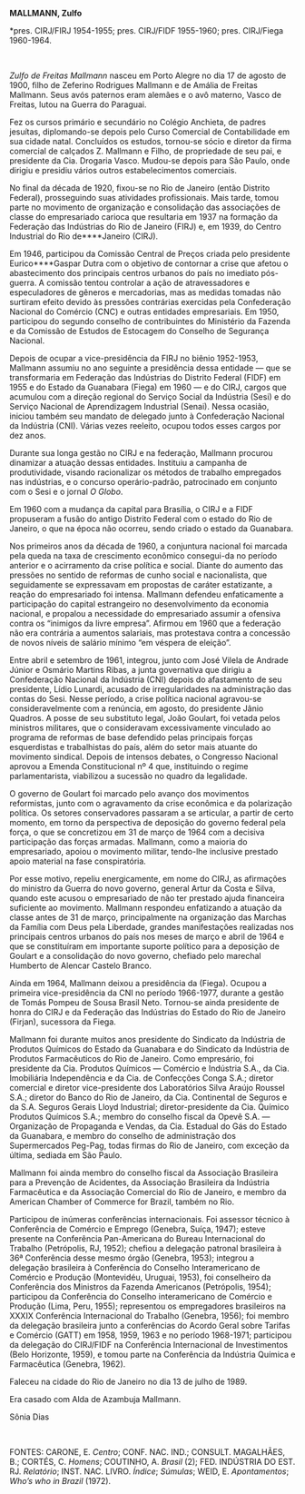 **MALLMANN, Zulfo**

\*pres. CIRJ/FIRJ 1954-1955; pres. CIRJ/FIDF 1955-1960; pres. CIRJ/Fiega
1960-1964.

 

*Zulfo de Freitas Mallmann* nasceu em Porto Alegre no dia 17 de agosto
de 1900, filho de Zeferino Rodrigues Mallmann e de Amália de Freitas
Mallmann. Seus avós paternos eram alemães e o avô materno, Vasco de
Freitas, lutou na Guerra do Paraguai.

Fez os cursos primário e secundário no Colégio Anchieta, de padres
jesuítas, diplomando-se depois pelo Curso Comercial de Contabilidade em
sua cidade natal. Concluídos os estudos, tornou-se sócio e diretor da
firma comercial de calçados Z. Mallmann e Filho, de propriedade de seu
pai, e presidente da Cia. Drogaria Vasco. Mudou-se depois para São
Paulo, onde dirigiu e presidiu vários outros estabelecimentos
comerciais.

No final da década de 1920, fixou-se no Rio de Janeiro (então Distrito
Federal), prosseguindo suas atividades profissionais. Mais tarde, tomou
parte no movimento de organização e consolidação das associações de
classe do empresariado carioca que resultaria em 1937 na formação da
Federação das Indústrias do Rio de Janeiro (FIRJ) e, em 1939, do Centro
Industrial do Rio de****Janeiro (CIRJ).

Em 1946, participou da Comissão Central de Preços criada pelo presidente
Eurico****Gaspar Dutra com o objetivo de contornar a crise que afetou o
abastecimento dos principais centros urbanos do país no imediato
pós-guerra. A comissão tentou controlar a ação de atravessadores e
especuladores de gêneros e mercadorias, mas as medidas tomadas não
surtiram efeito devido às pressões contrárias exercidas pela
Confederação Nacional do Comércio (CNC) e outras entidades empresariais.
Em 1950, participou do segundo conselho de contribuintes do Ministério
da Fazenda e da Comissão de Estudos de Estocagem do Conselho de
Segurança Nacional.

Depois de ocupar a vice-presidência da FIRJ no biênio 1952-1953,
Mallmann assumiu no ano seguinte a presidência dessa entidade — que se
transformaria em Federação das Indústrias do Distrito Federal (FIDF) em
1955 e do Estado da Guanabara (Fiega) em 1960 — e do CIRJ, cargos que
acumulou com a direção regional do Serviço Social da Indústria (Sesi) e
do Serviço Nacional de Aprendizagem Industrial (Senai). Nessa ocasião,
iniciou também seu mandato de delegado junto à Confederação Nacional da
Indústria (CNI). Várias vezes reeleito, ocupou todos esses cargos por
dez anos.

Durante sua longa gestão no CIRJ e na federação, Mallmann procurou
dinamizar a atuação dessas entidades. Instituiu a campanha de
produtividade, visando racionalizar os métodos de trabalho empregados
nas indústrias, e o concurso operário-padrão, patrocinado em conjunto
com o Sesi e o jornal *O Globo*.

Em 1960 com a mudança da capital para Brasília, o CIRJ e a FIDF
propuseram a fusão do antigo Distrito Federal com o estado do Rio de
Janeiro, o que na época não ocorreu, sendo criado o estado da Guanabara.

Nos primeiros anos da década de 1960, a conjuntura nacional foi marcada
pela queda na taxa de crescimento econômico consegui-da no período
anterior e o acirramento da crise política e social. Diante do aumento
das pressões no sentido de reformas de cunho social e nacionalista, que
seguidamente se expressavam em propostas de caráter estatizante, a
reação do empresariado foi intensa. Mallmann defendeu enfaticamente a
participação do capital estrangeiro no desenvolvimento da economia
nacional, e propalou a necessidade do empresariado assumir a ofensiva
contra os “inimigos da livre empresa”. Afirmou em 1960 que a federação
não era contrária a aumentos salariais, mas protestava contra a
concessão de novos níveis de salário mínimo “em véspera de eleição”.

Entre abril e setembro de 1961, integrou, junto com José Vilela de
Andrade Júnior e Osmário Martins Ribas, a junta governativa que dirigiu
a Confederação Nacional da Indústria (CNI) depois do afastamento de seu
presidente, Lídio Lunardi, acusado de irregularidades na administração
das contas do Sesi. Nesse período, a crise política nacional agravou-se
consideravelmente com a renúncia, em agosto, do presidente Jânio
Quadros. A posse de seu substituto legal, João Goulart, foi vetada pelos
ministros militares, que o consideravam excessivamente vinculado ao
programa de reformas de base defendido pelas principais forças
esquerdistas e trabalhistas do país, além do setor mais atuante do
movimento sindical. Depois de intensos debates, o Congresso Nacional
aprovou a Emenda Constitucional nº 4 que, instituindo o regime
parlamentarista, viabilizou a sucessão no quadro da legalidade.

O governo de Goulart foi marcado pelo avanço dos movimentos reformistas,
junto com o agravamento da crise econômica e da polarização política. Os
setores conservadores passaram a se articular, a partir de certo
momento, em torno da perspectiva de deposição do governo federal pela
força, o que se concretizou em 31 de março de 1964 com a decisiva
participação das forças armadas. Mallmann, como a maioria do
empresariado, apoiou o movimento militar, tendo-lhe inclusive prestado
apoio material na fase conspiratória.

Por esse motivo, repeliu energicamente, em nome do CIRJ, as afirmações
do ministro da Guerra do novo governo, general Artur da Costa e Silva,
quando este acusou o empresariado de não ter prestado ajuda financeira
suficiente ao movimento. Mallmann respondeu enfatizando a atuação da
classe antes de 31 de março, principalmente na organização das Marchas
da Família com Deus pela Liberdade, grandes manifestações realizadas nos
principais centros urbanos do país nos meses de março e abril de 1964 e
que se constituíram em importante suporte político para a deposição de
Goulart e a consolidação do novo governo, chefiado pelo marechal
Humberto de Alencar Castelo Branco.

Ainda em 1964, Mallmann deixou a presidência da (Fiega). Ocupou a
primeira vice-presidência da CNI no período 1966-1977, durante a gestão
de Tomás Pompeu de Sousa Brasil Neto. Tornou-se ainda presidente de
honra do CIRJ e da Federação das Indústrias do Estado do Rio de Janeiro
(Firjan), sucessora da Fiega.

Mallmann foi durante muitos anos presidente do Sindicato da Indústria de
Produtos Químicos do Estado da Guanabara e do Sindicato da Indústria de
Produtos Farmacêuticos do Rio de Janeiro. Como empresário, foi
presidente da Cia. Produtos Químicos — Comércio e Indústria S.A., da
Cia. Imobiliária Independência e da Cia. de Confecções Conga S.A.;
diretor comercial e diretor vice-presidente dos Laboratórios Silva
Araújo Roussel S.A.; diretor do Banco do Rio de Janeiro, da Cia.
Continental de Seguros e da S.A. Seguros Gerais Lloyd Industrial;
diretor-presidente da Cia. Químico Produtos Químicos S.A.; membro do
conselho fiscal da Opevê S.A. — Organização de Propaganda e Vendas, da
Cia. Estadual do Gás do Estado da Guanabara, e membro do conselho de
administração dos Supermercados Peg-Pag, todas firmas do Rio de Janeiro,
com exceção da última, sediada em São Paulo.

Mallmann foi ainda membro do conselho fiscal da Associação Brasileira
para a Prevenção de Acidentes, da Associação Brasileira da Indústria
Farmacêutica e da Associação Comercial do Rio de Janeiro, e membro da
American Chamber of Commerce for Brazil, também no Rio.

Participou de inúmeras conferências internacionais. Foi assessor técnico
à Conferência de Comércio e Emprego (Genebra, Suíça, 1947); esteve
presente na Conferência Pan-Americana do Bureau Internacional do
Trabalho (Petrópolis, RJ, 1952); chefiou a delegação patronal brasileira
à 36ª Conferência desse mesmo órgão (Genebra, 1953); integrou a
delegação brasileira à Conferência do Conselho Interamericano de
Comércio e Produção (Montevidéu, Uruguai, 1953), foi conselheiro da
Conferência dos Ministros da Fazenda Americanos (Petrópolis, 1954);
participou da Conferência do Conselho interamericano de Comércio e
Produção (Lima, Peru, 1955); representou os empregadores brasileiros na
XXXIX Conferência Internacional do Trabalho (Genebra, 1956); foi membro
da delegação brasileira junto a conferências do Acordo Geral sobre
Tarifas e Comércio (GATT) em 1958, 1959, 1963 e no período 1968-1971;
participou da delegação do CIRJ/FIDF na Conferência Internacional de
Investimentos (Belo Horizonte, 1959), e tomou parte na Conferência da
Indústria Química e Farmacêutica (Genebra, 1962).

Faleceu na cidade do Rio de Janeiro no dia 13 de julho de 1989.

Era casado com Alda de Azambuja Mallmann.

Sônia Dias

 

FONTES: CARONE, E. *Centro*; CONF. NAC. IND.; CONSULT. MAGALHÃES, B.;
CORTÉS, C. *Homens*; COUTINHO, A. *Brasil* (2); FED. INDÚSTRIA DO EST.
RJ. *Relatório*; INST. NAC. LIVRO. *Índice*; *Súmulas*; WEID, E.
*Apontamentos*; *Who’s who in Brazil* (1972).

 
